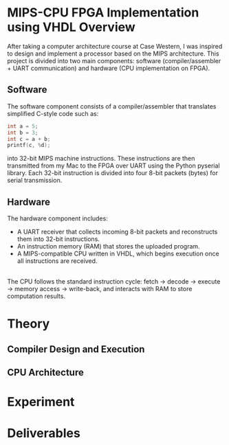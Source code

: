 # MIPS-CPU FPGA Implementation using VHDL Overview
After taking a computer architecture course at Case Western, I was inspired to design and implement a processor based on the MIPS architecture. This project is divided into two main components: software (compiler/assembler + UART communication) and hardware (CPU implementation on FPGA).

## Software
The software component consists of a compiler/assembler that translates simplified C-style code such as:
```c
int a = 5; 
int b = 3; 
int c = a + b; 
printf(c, %d); 
```

into 32-bit MIPS machine instructions. These instructions are then transmitted from my Mac to the FPGA over UART using the Python pyserial library.
Each 32-bit instruction is divided into four 8-bit packets (bytes) for serial transmission.

## Hardware
The hardware component includes:
- A UART receiver that collects incoming 8-bit packets and reconstructs them into 32-bit instructions.
- An instruction memory (RAM) that stores the uploaded program.
- A MIPS-compatible CPU written in VHDL, which begins execution once all instructions are received. </br>
</br>
The CPU follows the standard instruction cycle: fetch → decode → execute → memory access → write-back, and interacts with RAM to store computation results.

# Theory

## Compiler Design and Execution

## CPU Architecture

# Experiment

# Deliverables
